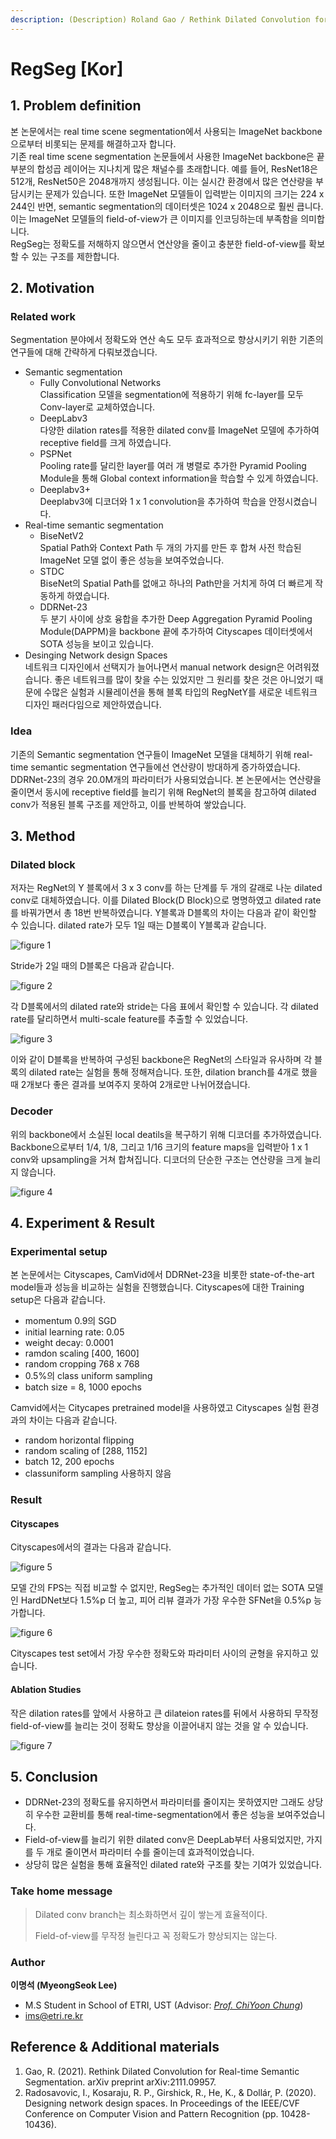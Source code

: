 ```yaml
---
description: (Description) Roland Gao / Rethink Dilated Convolution for Real-time Semantic Segmentation / arXiv 2021
---
```


# RegSeg \[Kor\]


##  1. Problem definition
본 논문에서는 real time scene segmentation에서 사용되는 ImageNet backbone으로부터 비롯되는 문제를 해결하고자 합니다.  
기존 real time scene segmentation 논문들에서 사용한 ImageNet backbone은 끝 부분의 합성곱 레이어는 지나치게 많은 채널수를 초래합니다. 예를 들어, ResNet18은 512개, ResNet50은 2048개까지 생성됩니다. 이는 실시간 환경에서 많은 연산량을 부담시키는 문제가 있습니다.
또한 ImageNet 모델들이 입력받는 이미지의 크기는 224 x 244인 반면, semantic segmentation의 데이터셋은 1024 x 2048으로 훨씬 큽니다. 이는 ImageNet 모델들의 field-of-view가 큰 이미지를 인코딩하는데 부족함을 의미합니다.  
RegSeg는 정확도를 저해하지 않으면서 연산양을 줄이고 충분한 field-of-view를 확보할 수 있는 구조를 제한합니다.

## 2. Motivation

### Related work
Segmentation 분야에서 정확도와 연산 속도 모두 효과적으로 향상시키기 위한 기존의 연구들에 대해 간략하게 다뤄보겠습니다.
* Semantic segmentation
    * Fully Convolutional Networks  
    Classification 모델을 segmentation에 적용하기 위해 fc-layer를 모두 Conv-layer로 교체하였습니다.
    * DeepLabv3  
    다양한 dilation rates를 적용한 dilated conv를 ImageNet 모델에 추가하여 receptive field를 크게 하였습니다.
    * PSPNet  
    Pooling rate를 달리한 layer를 여러 개 병렬로 추가한 Pyramid Pooling Module을 통해 Global context information을 학습할 수 있게 하였습니다.
    * Deeplabv3+  
    Deeplabv3에 디코더와 1 x 1 convolution을 추가하여 학습을 안정시켰습니다.
* Real-time semantic segmentation
    * BiseNetV2  
    Spatial Path와 Context Path 두 개의 가지를 만든 후 합쳐 사전 학습된 ImageNet 모델 없이 좋은 성능을 보여주었습니다.
    * STDC  
    BiseNet의 Spatial Path를 없애고 하나의 Path만을 거치게 하여 더 빠르게 작동하게 하였습니다.
    * DDRNet-23  
    두 분기 사이에 상호 융합을 추가한 Deep Aggregation Pyramid Pooling Module(DAPPM)을 backbone 끝에 추가하여 Cityscapes 데이터셋에서 SOTA 성능을 보이고 있습니다.
* Desinging Network design Spaces  
네트워크 디자인에서 선택지가 늘어나면서 manual network design은 어려워졌습니다. 좋은 네트워크를 많이 찾을 수는 있었지만 그 원리를 찾은 것은 아니었기 때문에 수많은 실험과 시뮬레이션을 통해 블록 타입의 RegNetY를 새로운 네트워크 디자인 패러다임으로 제안하였습니다.

### Idea
기존의 Semantic segmentation 연구들이 ImageNet 모델을 대체하기 위해 real-time semantic segmentation 연구들에선 연산량이 방대하게 증가하였습니다. DDRNet-23의 경우 20.0M개의 파라미터가 사용되었습니다. 본 논문에서는 연산량을 줄이면서 동시에 receptive field를 늘리기 위해 RegNet의 블록을 참고하여 dilated conv가 적용된 블록 구조를 제안하고, 이를 반복하여 쌓았습니다.

## 3. Method

### Dilated block
저자는 RegNet의 Y 블록에서 3 x 3 conv를 하는 단계를 두 개의 갈래로 나눈 dilated conv로 대체하였습니다. 이를 Dilated Block(D Block)으로 명명하였고 dilated rate를 바꿔가면서 총 18번 반복하였습니다. Y블록과 D블록의 차이는 다음과 같이 확인할 수 있습니다. dilated rate가 모두 1일 때는 D블록이 Y블록과 같습니다.

![figure 1](/.gitbook/assets/2022spring/regseg1.PNG)

Stride가 2일 때의 D블록은 다음과 같습니다.

![figure 2](/.gitbook/assets/2022spring/regseg2.PNG)

각 D블록에서의 dilated rate와 stride는 다음 표에서 확인할 수 있습니다. 각 dilated rate를 달리하면서 multi-scale feature를 추출할 수 있었습니다.

![figure 3](/.gitbook/assets/2022spring/regseg3.PNG)

이와 같이 D블록을 반복하여 구성된 backbone은 RegNet의 스타일과 유사하며 각 블록의 dilated rate는 실험을 통해 정해져습니다. 또한, dilation branch를 4개로 했을 때 2개보다 좋은 결과를 보여주지 못하여 2개로만 나뉘어졌습니다.

### Decoder
위의 backbone에서 소실된 local deatils을 복구하기 위해 디코더를 추가하였습니다. Backbone으로부터 1/4, 1/8, 그리고 1/16 크기의 feature maps을 입력받아 1 x 1 conv와 upsampling을 거쳐 합쳐집니다. 디코더의 단순한 구조는 연산량을 크게 늘리지 않습니다.

![figure 4](/.gitbook/assets/2022spring/regseg4.PNG)

## 4. Experiment & Result

### Experimental setup
본 논문에서는 Cityscapes, CamVid에서 DDRNet-23을 비롯한 state-of-the-art model들과 성능을 비교하는 실험을 진행했습니다. Cityscapes에 대한 Training setup은 다음과 같습니다.

* momentum 0.9의 SGD
* initial learning rate: 0.05
* weight decay: 0.0001
* ramdon scaling [400, 1600]
* random cropping 768 x 768
* 0.5%의 class uniform sampling
* batch size = 8, 1000 epochs

Camvid에서는 Citycapes pretrained model을 사용하였고 Cityscapes 실험 환경과의 차이는 다음과 같습니다.
* random horizontal flipping
* random scaling of [288, 1152]
* batch 12, 200 epochs
* classuniform sampling 사용하지 않음

### Result

#### Cityscapes
Cityscapes에서의 결과는 다음과 같습니다.

![figure 5](/.gitbook/assets/2022spring/regseg5.PNG)

모델 간의 FPS는 직접 비교할 수 없지만, RegSeg는 추가적인 데이터 없는 SOTA 모델인 HardDNet보다 1.5%p 더 높고, 피어 리뷰 결과가 가장 우수한 SFNet을 0.5%p 능가합니다.  

![figure 6](/.gitbook/assets/2022spring/regseg6.PNG)

Cityscapes test set에서 가장 우수한 정확도와 파라미터 사이의 균형을 유지하고 있습니다.

#### Ablation Studies
작은 dilation rates를 앞에서 사용하고 큰 dilateion rates를 뒤에서 사용하되 무작정 field-of-view를 늘리는 것이 정확도 향상을 이끌어내지 않는 것을 알 수 있습니다.

![figure 7](/.gitbook/assets/2022spring/regseg7.PNG)

## 5. Conclusion
* DDRNet-23의 정확도를 유지하면서 파라미터를 줄이지는 못하였지만 그래도 상당히 우수한 교환비를 통해 real-time-segmentation에서 좋은 성능을 보여주었습니다.
* Field-of-view를 늘리기 위한 dilated conv은 DeepLab부터 사용되었지만, 가지를 두 개로 줄이면서 파라미터 수를 줄이는데 효과적이었습니다.
* 상당히 많은 실험을 통해 효율적인 dilated rate와 구조를 찾는 기여가 있었습니다.

### Take home message

> Dilated conv branch는 최소화하면서 깊이 쌓는게 효율적이다.
>
> Field-of-view를 무작정 늘린다고 꼭 정확도가 향상되지는 않는다.

### Author

**이명석 \(MyeongSeok Lee\)** 

* M.S Student in School of ETRI, UST (Advisor: [_Prof. ChiYoon Chung_](https://etriai.notion.site/))
* ims@etri.re.kr


## Reference & Additional materials

1. Gao, R. (2021). Rethink Dilated Convolution for Real-time Semantic Segmentation. arXiv preprint arXiv:2111.09957.
2. Radosavovic, I., Kosaraju, R. P., Girshick, R., He, K., & Dollár, P. (2020). Designing network design spaces. In Proceedings of the IEEE/CVF Conference on Computer Vision and Pattern Recognition (pp. 10428-10436).
